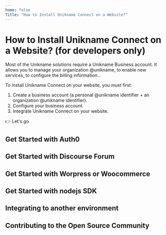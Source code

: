 ```yaml
---
home: false
Title: "How to Install Unikname Connect on a Website?"
---
```


# How to Install Unikname Connect on a Website? (for developers only)

Most of the Unikname solutions require a Unikname Business account. It allows you to manage your organization @unikname, to enable new services, to configure the billing information...

To install Unikname Connect on your website, you must first: 
1. Create a business account (a personal @unikname identifier + an organization @unikname identifier).
2. Configure your business account.
3. Integrate Unikname Connect on your website.

👉 Let's go

## Get Started with Auth0

## Get Started with Discourse Forum

## Get Started with Worpress or Woocommerce

## Get Started with nodejs SDK

## Integrating to another environment

## Contributing to the Open Source Community
